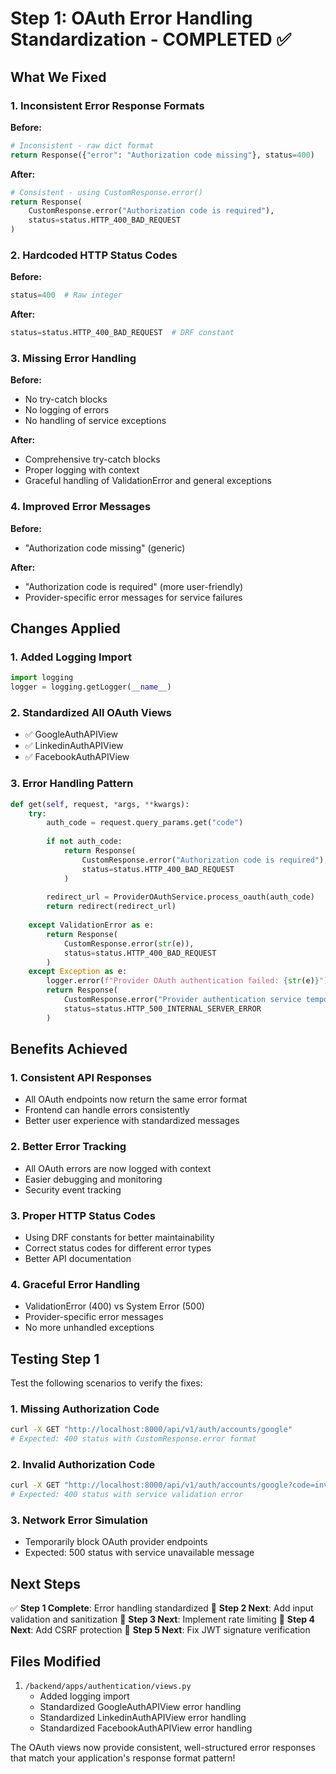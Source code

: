 # Step 1: OAuth Error Handling Standardization - COMPLETED ✅

## What We Fixed

### 1. **Inconsistent Error Response Formats**
**Before:**
```python
# Inconsistent - raw dict format
return Response({"error": "Authorization code missing"}, status=400)
```

**After:**
```python
# Consistent - using CustomResponse.error()
return Response(
    CustomResponse.error("Authorization code is required"), 
    status=status.HTTP_400_BAD_REQUEST
)
```

### 2. **Hardcoded HTTP Status Codes**
**Before:**
```python
status=400  # Raw integer
```

**After:**
```python
status=status.HTTP_400_BAD_REQUEST  # DRF constant
```

### 3. **Missing Error Handling**
**Before:**
- No try-catch blocks
- No logging of errors
- No handling of service exceptions

**After:**
- Comprehensive try-catch blocks
- Proper logging with context
- Graceful handling of ValidationError and general exceptions

### 4. **Improved Error Messages**
**Before:**
- "Authorization code missing" (generic)

**After:**
- "Authorization code is required" (more user-friendly)
- Provider-specific error messages for service failures

## Changes Applied

### 1. **Added Logging Import**
```python
import logging
logger = logging.getLogger(__name__)
```

### 2. **Standardized All OAuth Views**
- ✅ GoogleAuthAPIView
- ✅ LinkedinAuthAPIView  
- ✅ FacebookAuthAPIView

### 3. **Error Handling Pattern**
```python
def get(self, request, *args, **kwargs):
    try:
        auth_code = request.query_params.get("code")
        
        if not auth_code:
            return Response(
                CustomResponse.error("Authorization code is required"), 
                status=status.HTTP_400_BAD_REQUEST
            )
        
        redirect_url = ProviderOAuthService.process_oauth(auth_code)
        return redirect(redirect_url)
        
    except ValidationError as e:
        return Response(
            CustomResponse.error(str(e)), 
            status=status.HTTP_400_BAD_REQUEST
        )
    except Exception as e:
        logger.error(f"Provider OAuth authentication failed: {str(e)}")
        return Response(
            CustomResponse.error("Provider authentication service temporarily unavailable"), 
            status=status.HTTP_500_INTERNAL_SERVER_ERROR
        )
```

## Benefits Achieved

### 1. **Consistent API Responses**
- All OAuth endpoints now return the same error format
- Frontend can handle errors consistently
- Better user experience with standardized messages

### 2. **Better Error Tracking**
- All OAuth errors are now logged with context
- Easier debugging and monitoring
- Security event tracking

### 3. **Proper HTTP Status Codes**
- Using DRF constants for better maintainability
- Correct status codes for different error types
- Better API documentation

### 4. **Graceful Error Handling**
- ValidationError (400) vs System Error (500)
- Provider-specific error messages
- No more unhandled exceptions

## Testing Step 1

Test the following scenarios to verify the fixes:

### 1. **Missing Authorization Code**
```bash
curl -X GET "http://localhost:8000/api/v1/auth/accounts/google"
# Expected: 400 status with CustomResponse.error format
```

### 2. **Invalid Authorization Code**
```bash
curl -X GET "http://localhost:8000/api/v1/auth/accounts/google?code=invalid_code"
# Expected: 400 status with service validation error
```

### 3. **Network Error Simulation**
- Temporarily block OAuth provider endpoints
- Expected: 500 status with service unavailable message

## Next Steps

✅ **Step 1 Complete**: Error handling standardized
🔄 **Step 2 Next**: Add input validation and sanitization
🔄 **Step 3 Next**: Implement rate limiting
🔄 **Step 4 Next**: Add CSRF protection
🔄 **Step 5 Next**: Fix JWT signature verification

## Files Modified

1. `/backend/apps/authentication/views.py`
   - Added logging import
   - Standardized GoogleAuthAPIView error handling
   - Standardized LinkedinAuthAPIView error handling
   - Standardized FacebookAuthAPIView error handling

The OAuth views now provide consistent, well-structured error responses that match your application's response format pattern!
